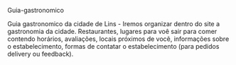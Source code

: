 Guia-gastronomico

Guia gastronomico da cidade de Lins -  Iremos organizar dentro do site a gastronomia da cidade. Restaurantes, lugares para voê sair para comer contendo horários,
avaliações, locais próximos de você, informações sobre o estabelecimento, formas de contatar o estabelecimento (para pedidos delivery ou feedback).
